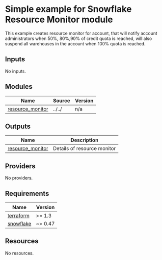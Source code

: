 <!-- BEGIN_TF_DOCS -->
# Simple example for Snowflake Resource Monitor module

This example creates resource monitor for account,
that will notify account administrators
when 50%, 80%,90% of credit quota is reached, will also suspend
all warehouses in the account when 100% quota is reached.



## Inputs

No inputs.

## Modules

| Name | Source | Version |
|------|--------|---------|
| <a name="module_resource_monitor"></a> [resource\_monitor](#module\_resource\_monitor) | ../../ | n/a |

## Outputs

| Name | Description |
|------|-------------|
| <a name="output_resource_monitor"></a> [resource\_monitor](#output\_resource\_monitor) | Details of resource monitor |

## Providers

No providers.

## Requirements

| Name | Version |
|------|---------|
| <a name="requirement_terraform"></a> [terraform](#requirement\_terraform) | >= 1.3 |
| <a name="requirement_snowflake"></a> [snowflake](#requirement\_snowflake) | ~> 0.47 |

## Resources

No resources.
<!-- END_TF_DOCS -->
